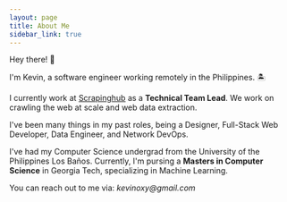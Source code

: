 ```yaml
---
layout: page
title: About Me
sidebar_link: true
---
```


Hey there! 👋

I'm Kevin, a software engineer working remotely in the Philippines. 🏝

I currently work at [Scrapinghub](https://scrapinghub.com/) as a **Technical Team
Lead**. We work on crawling the web at scale and web data extraction.

I've been many things in my past roles, being a Designer, Full-Stack Web Developer,
Data Engineer, and Network DevOps.

I've had my Computer Science undergrad from the University of the Philippines
Los Baños. Currently, I'm pursing a **Masters in Computer Science** in Georgia Tech,
specializing in Machine Learning.

You can reach out to me via: _kevinoxy@gmail.com_
